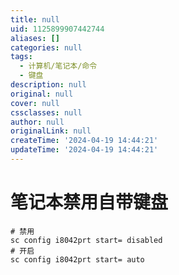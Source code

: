 ```yaml
---
title: null
uid: 1125899907442744
aliases: []
categories: null
tags:
  - 计算机/笔记本/命令
  - 键盘
description: null
original: null
cover: null
cssclasses: null
author: null
originalLink: null
createTime: '2024-04-19 14:44:21'
updateTime: '2024-04-19 14:44:21'
---
```


# 笔记本禁用自带键盘

```shell
# 禁用
sc config i8042prt start= disabled
# 开启
sc config i8042prt start= auto
```
